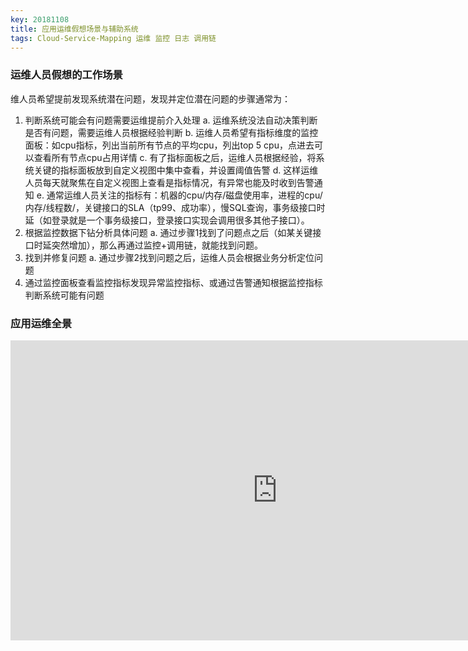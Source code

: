 ```yaml
---
key: 20181108
title: 应用运维假想场景与辅助系统
tags: Cloud-Service-Mapping 运维 监控 日志 调用链
---
```


### 运维人员假想的工作场景
维人员希望提前发现系统潜在问题，发现并定位潜在问题的步骤通常为：
1. 判断系统可能会有问题需要运维提前介入处理
    a. 运维系统没法自动决策判断是否有问题，需要运维人员根据经验判断
    b. 运维人员希望有指标维度的监控面板：如cpu指标，列出当前所有节点的平均cpu，列出top 5 cpu，点进去可以查看所有节点cpu占用详情 <!--more-->
    c. 有了指标面板之后，运维人员根据经验，将系统关键的指标面板放到自定义视图中集中查看，并设置阈值告警
    d. 这样运维人员每天就聚焦在自定义视图上查看是指标情况，有异常也能及时收到告警通知
    e. 通常运维人员关注的指标有：机器的cpu/内存/磁盘使用率，进程的cpu/内存/线程数/，关键接口的SLA（tp99、成功率），慢SQL查询，事务级接口时延（如登录就是一个事务级接口，登录接口实现会调用很多其他子接口）。
2. 根据监控数据下钻分析具体问题
    a. 通过步骤1找到了问题点之后（如某关键接口时延突然增加），那么再通过监控+调用链，就能找到问题。
3. 找到并修复问题
    a. 通过步骤2找到问题之后，运维人员会根据业务分析定位问题
4. 通过监控面板查看监控指标发现异常监控指标、或通过告警通知根据监控指标判断系统可能有问题

### 应用运维全景

<iframe width='853' height='480' src='https://embed.coggle.it/diagram/W-gvMoFGxAuPMnml/03210a0553f415767882a133541962b2f3c1029cec00bc49c34f9e871d41cf5e' frameborder='0' allowfullscreen></iframe>


